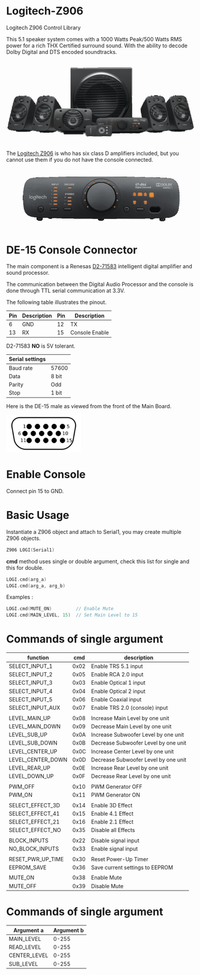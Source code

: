 # Logitech-Z906
Logitech Z906 Control Library

This 5.1 speaker system comes with a 1000 Watts Peak/500 Watts RMS power for a rich THX Certified surround sound. With the ability to decode Dolby Digital and DTS encoded soundtracks. 

<p align="center"><img src=/images/logitech_z906.png></p>

The [Logitech Z906](datasheet/Z906_User_Manual.pdf) is who has six class D amplifiers included, but you cannot use them if you do not have the console connected.

<p align="center"><img src=/images/z906-console.png></p>

# DE-15 Console Connector

The main component is a Renesas [D2-71583](datasheet/D2-71583.pdf) intelligent digital amplifier and sound processor.

The communication between the Digital Audio Processor and the console is done through TTL serial communication at 3.3V.

The following table illustrates the pinout.

|Pin|Description|Pin|Description|
|---|---|---|---|
|6|GND|12|TX|
|13|RX|15|Console Enable|

D2-71583 **NO** is 5V tolerant.

|Serial settings||
|---|---|
|Baud rate|57600|
|Data|8 bit|
|Parity|Odd|
|Stop|1 bit|

Here is the DE-15 male as viewed from the front of the Main Board.

<img src=/images/DE-15-M.jpg width="200">

# Enable Console

Connect pin 15 to GND.

# Basic Usage

Instantiate a Z906 object and attach to Serial1, you may create multiple Z906 objects.
```C++
Z906 LOGI(Serial1)
```
**cmd** method uses single or double argument, check this list for single and this for double.
```C++
LOGI.cmd(arg_a)
LOGI.cmd(arg_a, arg_b)
```
Examples : 
```C++
LOGI.cmd(MUTE_ON)         // Enable Mute
LOGI.cmd(MAIN_LEVEL, 15)  // Set Main Level to 15
```
# Commands of single argument

|function|cmd|description|
|---|---|---|
|SELECT_INPUT_1|0x02|Enable TRS 5.1 input|
|SELECT_INPUT_2|0x05|Enable RCA 2.0 input|
|SELECT_INPUT_3|0x03|Enable Optical 1 input|
|SELECT_INPUT_4|0x04|Enable Optical 2 input|
|SELECT_INPUT_5|0x06|Enable Coaxial input|
|SELECT_INPUT_AUX|0x07|Enable TRS 2.0 (console) input|
|||
|LEVEL_MAIN_UP|0x08|Increase Main Level by one unit|
|LEVEL_MAIN_DOWN|0x09|Decrease Main Level by one unit|
|LEVEL_SUB_UP|0x0A|Increase Subwoofer Level by one unit|
|LEVEL_SUB_DOWN|0x0B|Decrease Subwoofer Level by one unit|
|LEVEL_CENTER_UP|0x0C|Increase Center Level by one unit|
|LEVEL_CENTER_DOWN|0x0D|Decrease Subwoofer Level by one unit|
|LEVEL_REAR_UP|0x0E|Increase Rear Level by one unit|
|LEVEL_DOWN_UP|0x0F|Decrease Rear Level by one unit|
|||
|PWM_OFF|0x10|PWM Generator OFF|
|PWM_ON|0x11|PWM Generator ON|
|||
|SELECT_EFFECT_3D|0x14|Enable 3D Effect|
|SELECT_EFFECT_41|0x15|Enable 4.1 Effect|
|SELECT_EFFECT_21|0x16|Enable 2.1 Effect|
|SELECT_EFFECT_NO|0x35|Disable all Effects|
|||
|BLOCK_INPUTS|0x22|Disable signal input|
|NO_BLOCK_INPUTS|0x33|Enable signal input|
|||
|RESET_PWR_UP_TIME|0x30|Reset Power-Up Timer|
|EEPROM_SAVE|0x36|Save current settings to EEPROM|
|||
|MUTE_ON|0x38|Enable Mute|
|MUTE_OFF|0x39|Disable Mute|

# Commands of single argument

|Argument a|Argument b|
|---|---|
|MAIN_LEVEL|0-255|
|READ_LEVEL|0-255|
|CENTER_LEVEL|0-255|
|SUB_LEVEL|0-255|

